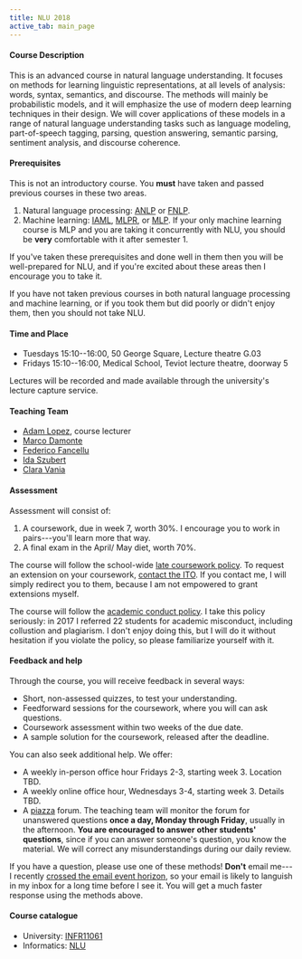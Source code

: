 ```yaml
---
title: NLU 2018
active_tab: main_page 
---
```


#### Course Description

This is an advanced course in natural language understanding. It focuses on
methods for learning linguistic representations, at all levels of analysis: 
words, syntax, semantics, and discourse. The methods will mainly be 
probabilistic models, and it will emphasize the use of modern deep
learning techniques in their design. We will cover applications of these
models in a range of natural language understanding tasks such as 
language modeling, part-of-speech tagging, parsing, question answering, 
semantic parsing, sentiment analysis, and discourse coherence.

#### Prerequisites

This is not an introductory course. You **must** have taken and passed 
previous courses in these two areas.

1. Natural language processing: [ANLP](https://www.inf.ed.ac.uk/teaching/courses/anlp/) or [FNLP](https://www.inf.ed.ac.uk/teaching/courses/fnlp/).
1. Machine learning: [IAML](https://www.inf.ed.ac.uk/teaching/courses/iaml), [MLPR](https://www.inf.ed.ac.uk/teaching/courses/mlpr/), or [MLP](https://www.inf.ed.ac.uk/teaching/courses/mlp/). If your only machine learning course is MLP and you are taking it concurrently with NLU, you should be **very** comfortable with it after semester 1.

If you've taken these prerequisites and done well in them then you will be 
well-prepared for NLU, and if you're excited about these areas then I 
encourage you to take it.

If you have not taken previous courses in both natural language processing and
machine learning, or if you took them but did poorly or didn't enjoy them, then you should
not take NLU.

#### Time and Place

- Tuesdays 15:10--16:00, 50 George Square, Lecture theatre G.03
- Fridays 15:10--16:00, Medical School, Teviot lecture theatre, doorway 5

Lectures will be recorded and made available through the university's
lecture capture service.

#### Teaching Team

- [Adam Lopez](http://homepages.inf.ed.ac.uk/alopez/), course lecturer
- [Marco Damonte](http://mdtux89.github.io/)
- [Federico Fancellu](https://ffancellu.github.io/)
- [Ida Szubert](https://www.inf.ed.ac.uk/people/students/Katarzyna_Szubert.html)
- [Clara Vania](https://claravania.github.io/)

#### Assessment

Assessment will consist of:

1. A coursework, due in week 7, worth 30%. I encourage you to work in pairs---you'll learn more that way.
1. A final exam in the April/ May diet, worth 70%.

The course will follow the school-wide [late coursework policy](http://web.inf.ed.ac.uk/infweb/student-services/ito/admin/coursework-projects/late-coursework-extension-requests). 
To request an extension on your coursework, [contact the ITO](http://web.inf.ed.ac.uk/infweb/student-services/ito/contacts). 
If you contact me, I will simply redirect you to them, because I am not empowered to grant extensions myself.

The course will follow the [academic conduct policy](http://web.inf.ed.ac.uk/infweb/admin/policies/academic-misconduct). 
I take this policy seriously: in 2017 I referred 22 students for academic misconduct, including collustion and plagiarism. 
I don't enjoy doing this, but I will do it without hesitation if you violate 
the policy, so please familiarize yourself with it.

#### Feedback and help

Through the course, you will receive feedback in several ways:

- Short, non-assessed quizzes, to test your understanding.
- Feedforward sessions for the coursework, where you will can ask questions. 
- Coursework assessment within two weeks of the due date.
- A sample solution for the coursework, released after the deadline.

You can also seek additional help. We offer:

- A weekly in-person office hour Fridays 2-3, starting week 3. Location TBD.
- A weekly online office hour, Wednesdays 3-4, starting week 3. Details TBD.
- A [piazza](piazza.com/ed.ac.uk/spring2018/infr11061/home) forum. The teaching team will
  monitor the forum for unanswered questions **once a day, Monday through Friday**,
  usually in the afternoon. **You are encouraged to answer other students' questions**,
  since if you can answer someone's question, you know the material. We will
  correct any misunderstandings during our daily review.

If you have a question, please use one of these methods! **Don't** email me---I recently 
[crossed the email event horizon](https://www.scottaaronson.com/blog/?p=388), 
so your email is likely to languish in my inbox for a long time before I 
see it. You will get a much
faster response using the methods above.

#### Course catalogue 

- University: [INFR11061](http://www.drps.ed.ac.uk/17-18/dpt/cxinfr11061.htm)
- Informatics: [NLU](http://course.inf.ed.ac.uk/nlu/)


